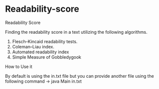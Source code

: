 # Readability-score
Readability Score

Finding the readability score in a text utilizing the following algorithms.

1) Flesch–Kincaid readability tests.
2) Coleman–Liau index.
3) Automated readability index
4) Simple Measure of Gobbledygook



How to Use it

By default is using the in.txt file but you can provide another file using the following command ->
java Main in.txt

